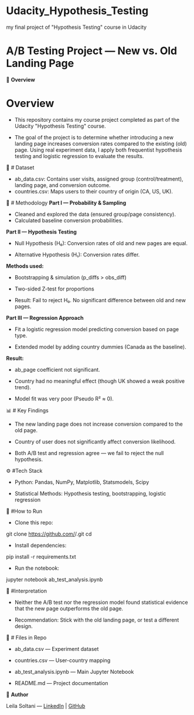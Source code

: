 # Udacity_Hypothesis_Testing
my final project of "Hypothesis Testing" course in Udacity


# A/B Testing Project — New vs. Old Landing Page

📌 **Overview**
# Overview

- This repository contains my course project completed as part of the Udacity "Hypothesis Testing" course.

- The goal of the project is to determine whether introducing a new landing page increases conversion rates compared to the existing (old) page. Using real experiment data, I apply both frequentist hypothesis testing and logistic regression to evaluate the results.

📂 # Dataset

- ab_data.csv: Contains user visits, assigned group (control/treatment), landing page, and conversion outcome.
- countries.csv: Maps users to their country of origin (CA, US, UK).

🧪 # Methodology
**Part I — Probability & Sampling**

- Cleaned and explored the data (ensured group/page consistency).
- Calculated baseline conversion probabilities.

**Part II — Hypothesis Testing**

- Null Hypothesis (H₀): Conversion rates of old and new pages are equal.

- Alternative Hypothesis (H₁): Conversion rates differ.

**Methods used:**

- Bootstrapping & simulation (p_diffs > obs_diff)

- Two-sided Z-test for proportions

- Result: Fail to reject H₀. No significant difference between old and new pages.

**Part III — Regression Approach**

- Fit a logistic regression model predicting conversion based on page type.

- Extended model by adding country dummies (Canada as the baseline).

**Result:**

- ab_page coefficient not significant.

- Country had no meaningful effect (though UK showed a weak positive trend).

- Model fit was very poor (Pseudo R² ≈ 0).

📊 # Key Findings

- The new landing page does not increase conversion compared to the old page.

- Country of user does not significantly affect conversion likelihood.

- Both A/B test and regression agree — we fail to reject the null hypothesis.

⚙️ #Tech Stack

- Python: Pandas, NumPy, Matplotlib, Statsmodels, Scipy

- Statistical Methods: Hypothesis testing, bootstrapping, logistic regression

🚀 #How to Run

- Clone this repo:

git clone https://github.com/<your-username>/<repo-name>.git
cd <repo-name>


- Install dependencies:

pip install -r requirements.txt


- Run the notebook:

jupyter notebook ab_test_analysis.ipynb

📖 #Interpretation

- Neither the A/B test nor the regression model found statistical evidence that the new page outperforms the old page.

- Recommendation: Stick with the old landing page, or test a different design.

📝 # Files in Repo

- ab_data.csv — Experiment dataset

- countries.csv — User-country mapping

- ab_test_analysis.ipynb — Main Jupyter Notebook

- README.md — Project documentation

👤 **Author**

Leila Soltani — [LinkedIn](https://www.linkedin.com/in/leilak-soltan/) | [GitHub](https://github.com/leilaksol)

